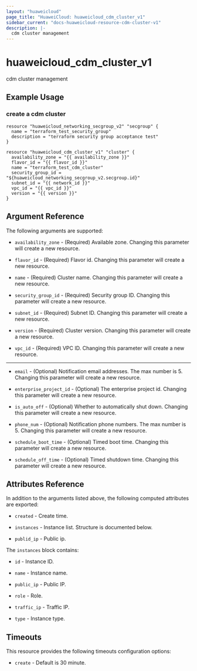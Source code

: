 ```yaml
---
layout: "huaweicloud"
page_title: "HuaweiCloud: huaweicloud_cdm_cluster_v1"
sidebar_current: "docs-huaweicloud-resource-cdm-cluster-v1"
description: |-
  cdm cluster management
---
```


# huaweicloud\_cdm\_cluster\_v1

cdm cluster management

## Example Usage

### create a cdm cluster

```hcl
resource "huaweicloud_networking_secgroup_v2" "secgroup" {
  name = "terraform_test_security_group"
  description = "terraform security group acceptance test"
}

resource "huaweicloud_cdm_cluster_v1" "cluster" {
  availability_zone = "{{ availability_zone }}"
  flavor_id = "{{ flavor_id }}"
  name = "terraform_test_cdm_cluster"
  security_group_id = "${huaweicloud_networking_secgroup_v2.secgroup.id}"
  subnet_id = "{{ network_id }}"
  vpc_id = "{{ vpc_id }}"
  version = "{{ version }}"
}
```

## Argument Reference

The following arguments are supported:

* `availability_zone` -
  (Required)
  Available zone.  Changing this parameter will create a new resource.

* `flavor_id` -
  (Required)
  Flavor id.  Changing this parameter will create a new resource.

* `name` -
  (Required)
  Cluster name.  Changing this parameter will create a new resource.

* `security_group_id` -
  (Required)
  Security group ID.  Changing this parameter will create a new resource.

* `subnet_id` -
  (Required)
  Subnet ID.  Changing this parameter will create a new resource.

* `version` -
  (Required)
  Cluster version.  Changing this parameter will create a new resource.

* `vpc_id` -
  (Required)
  VPC ID.  Changing this parameter will create a new resource.

- - -

* `email` -
  (Optional)
  Notification email addresses. The max number is 5.  Changing this parameter will create a new resource.

* `enterprise_project_id` -
  (Optional)
  The enterprise project id.  Changing this parameter will create a new resource.

* `is_auto_off` -
  (Optional)
  Whether to automatically shut down.  Changing this parameter will create a new resource.

* `phone_num` -
  (Optional)
  Notification phone numbers. The max number is 5.  Changing this parameter will create a new resource.

* `schedule_boot_time` -
  (Optional)
  Timed boot time.  Changing this parameter will create a new resource.

* `schedule_off_time` -
  (Optional)
  Timed shutdown time.  Changing this parameter will create a new resource.

## Attributes Reference

In addition to the arguments listed above, the following computed attributes are exported:

* `created` -
  Create time.

* `instances` -
  Instance list. Structure is documented below.

* `publid_ip` -
  Public ip.

The `instances` block contains:

* `id` -
  Instance ID.

* `name` -
  Instance name.

* `public_ip` -
  Public IP.

* `role` -
  Role.

* `traffic_ip` -
  Traffic IP.

* `type` -
  Instance type.

## Timeouts

This resource provides the following timeouts configuration options:
- `create` - Default is 30 minute.
